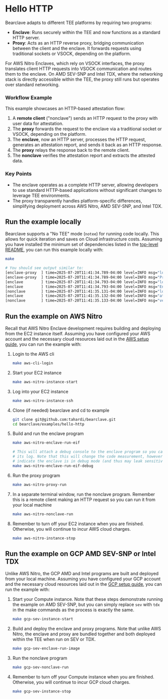 # Hello HTTP
Bearclave adapts to different TEE platforms by requiring two programs:
- **Enclave**: Runs securely within the TEE and now functions as a standard 
HTTP server.
- **Proxy**: Acts as an HTTP reverse proxy, bridging communication between
the client and the enclave. It forwards requests using traditional sockets or
VSOCK, depending on the platform.

For AWS Nitro Enclaves, which rely on VSOCK interfaces, the proxy translates
client HTTP requests into VSOCK communication and routes them to the enclave.
On AMD SEV-SNP and Intel TDX, where the networking stack is directly accessible
within the TEE, the proxy still runs but operates over standard networking.

### Workflow Example
This example showcases an HTTP-based attestation flow:
1. A **remote client** ("nonclave") sends an HTTP request to the proxy with
user data for attestation.
2. The **proxy** forwards the request to the enclave via a traditional socket
or VSOCK, depending on the platform.
3. The **enclave**, now an HTTP server, processes the HTTP request, generates
an attestation report, and sends it back as an HTTP response.
4. The **proxy** relays the response back to the remote client.
5. The **nonclave** verifies the attestation report and extracts the attested
data.

### Key Points
- The enclave operates as a complete HTTP server, allowing developers to
use standard HTTP-based applications without significant changes to leverage
TEE environments.
- The proxy transparently handles platform-specific differences, simplifying
deployment across AWS Nitro, AMD SEV-SNP, and Intel TDX.


## Run the example locally
Bearclave supports a "No TEE" mode (`notee`) for running code locally. This
allows for quick iteration and saves on Cloud infrastructure costs. Assuming
you have installed the minimum set of dependencies listed in the
[top-level README](../../README.md), you can run this example locally with:

```bash
make

# You should see output similar to:
[enclave-proxy  ] time=2025-07-20T11:41:34.789-04:00 level=INFO msg="loaded config" configs/enclave/notee.yaml="&{Platform:notee Measurement: IPCs:map[] Servers:map[enclave-server:{CID:4 Port:8082 Route:}] Proxy:{Port:8080}}"
[enclave-proxy  ] time=2025-07-20T11:41:34.789-04:00 level=INFO msg="Proxy server started" addr=0.0.0.0:8080
[enclave        ] time=2025-07-20T11:41:34.793-04:00 level=INFO msg="loaded config" configs/enclave/notee.yaml="&{Platform:notee Measurement: IPCs:map[] Servers:map[enclave-server:{CID:4 Port:8082 Route:}] Proxy:{Port:8080}}"
[enclave        ] time=2025-07-20T11:41:34.793-04:00 level=INFO msg="Enclave server started" addr=127.0.0.1:8082
[nonclave       ] time=2025-07-20T11:41:35.131-04:00 level=INFO msg="loaded config" configs/nonclave/notee.yaml="&{Platform:notee Measurement:Not a TEE platform. Code measurements are not real. IPCs:map[] Servers:map[] Proxy:{Port:8080}}"
[enclave        ] time=2025-07-20T11:41:35.132-04:00 level=INFO msg="attesting userdata" userdata="Hello, world!"
[nonclave       ] time=2025-07-20T11:41:35.133-04:00 level=INFO msg="verified userdata" userdata="Hello, world!"
```

## Run the example on AWS Nitro
Recall that AWS Nitro Enclave development requires building and deploying
from the EC2 instance itself. Assuming you have configured your AWS account
and the necessary cloud resources laid out in the
[AWS setup guide](../../docs/AWS.md), you can run the example with:

1. Login to the AWS cli
    ```bash
    make aws-cli-login 
    ```
2. Start your EC2 instance
    ```bash
    make aws-nitro-instance-start
   ```
3. Log into your EC2 instance
    ```bash
   make aws-nitro-instance-ssh 
   ```
4. Clone (if needed) bearclave and cd to example
    ```bash
   git clone git@github.com:tahardi/bearclave.git
   cd bearclave/examples/hello-http
   ```
5. Build and run the enclave program
    ```bash
    make aws-nitro-enclave-run-eif
    
    # This will attach a debug console to the enclave program so you can see
    # its log. Note that this will change the code measurement, however, to
    # indicate the enclave is in debug mode (and thus may leak sensitive info)
    make aws-nitro-enclave-run-eif-debug
    ```
6. Run the proxy program
    ```bash
   make aws-nitro-proxy-run 
   ```
7. In a separate terminal window, run the nonclave program. Remember this is a
   remote client making an HTTP request so you can run it from your local machine
    ```bash
    make aws-nitro-nonclave-run
    ```
8. Remember to turn off your EC2 instance when you are finished. Otherwise, you
   will continue to incur AWS cloud charges.
    ```bash
    make aws-nitro-instance-stop 
    ```

## Run the example on GCP AMD SEV-SNP or Intel TDX
Unlike AWS Nitro, the GCP AMD and Intel programs are built and deployed from
your local machine. Assuming you have configured your GCP account and the
necessary cloud resources laid out in the [GCP setup guide](../../docs/GCP.md),
you can run the example with:

1. Start your Compute instance. Note that these steps demonstrate running the
   example on AMD SEV-SNP, but you can simply replace `sev` with `tdx` in the make
   commands as the process is exactly the same.
    ```bash
    make gcp-sev-instance-start
   ```
2. Build and deploy the enclave and proxy programs. Note that unlike AWS Nitro,
   the enclave and proxy are bundled together and both deployed within the TEE
   when run on SEV or TDX.
    ```bash
    make gcp-sev-enclave-run-image
    ```
3. Run the nonclave program
    ```bash
   make gcp-sev-nonclave-run
   ```
4. Remember to turn off your Compute instance when you are finished. Otherwise,
   you will continue to incur GCP cloud charges.
    ```bash
    make gcp-sev-instance-stop 
    ```